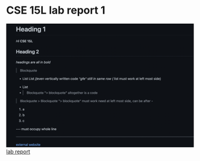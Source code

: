 # CSE 15L lab report 1
![image from repository](Screen%20Shot%202022-04-08%20at%203.12.35%20PM.png)
[lab report](https://xzrryan.github.io/cse15l-lab-reports/lab-report-1-week-2.html)
